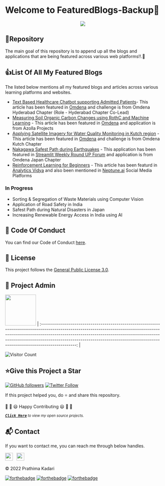 # Welcome to FeaturedBlogs-Backup👋

<p align="center">
<img src="https://github.com/prathimacode-hub/prathimacode-hub/blob/main/CoverPhotos/Featured-Blogs-BackUp.png"></a>
</p>


<h2>📌Repository</h2>

The main goal of this repository is to append up all the blogs and applications that are being featured across various web platforms!!.🚀


<h2>👍List Of All My Featured Blogs</h2>

The listed below mentions all my featured blogs and articles across various learning platforms and websites. 

- [Text Based Healthcare Chatbot supporting Admitted Patients](https://omdena.com/blog/healthcare-chatbot/)- This article has been featured in [Omdena](https://omdena.com/) and challenge is from Omdena Hyderabad Chapter (Role - Hyderabad Chapter Co-Lead)
- [Measuring Soil Organic Carbon Changes using RothC and Machine Learning](https://omdena.com/blog/measuring-soil-organic-carbon-changes-using-rothc/) - This article has been featured in [Omdena](https://omdena.com/) and application is from Azolla Projects
- [Applying Satellite Imagery for Water Quality Monitoring in Kutch region](https://omdena.com/blog/satellite-imagery-for-water-quality-monitoring/) - This article has been featured in [Omdena](https://omdena.com/) and challenge is from Omdena Kutch Chapter
- [Nakagawa Safest Path during Earthquakes](https://www.linkedin.com/posts/prathima-kadari_omdena-ai-socialgood-activity-6905085689285767168-Xd_g) - This application has been featured in [Streamlit Weekly Round UP Forum](https://discuss.streamlit.io/t/weekly-roundup-ag-grid-tutorials-custom-components-web-scraping-made-easy-and-more/23025) and application is from Omdena Japan Chapter
- [Reinforcement Learning for Beginners](https://www.analyticsvidhya.com/blog/2021/02/introduction-to-reinforcement-learning-for-beginners/) - This article has been featurd in [Analytics Vidya](https://www.analyticsvidhya.com/) and also been mentioned in [Neptune.ai](https://neptune.ai/blog) Social Media Platforms


### In Progress

- Sorting & Segregation of Waste Materials using Computer Vision
- Application of Road Safety in India
- Safest Path during Natural Disasters in Japan
- Increasing Renewable Energy Access in India using AI


<h2>📜 Code Of Conduct</h2>

You can find our Code of Conduct [here](https://github.com/prathimacode-hub/FeaturedBlogs-Backup/blob/main/CODE_OF_CONDUCT.md).


<h2>📝 License</h2>  

This project follows the [General Public License 3.0](https://github.com/prathimacode-hub/FeaturedBlogs-Backup/blob/main/LICENSE).


<h2>🙂 Project Admin</h2>

<a href="https://github.com/prathimacode-hub"><img src="https://github.com/prathimacode-hub/prathimacode-hub/blob/main/Prathima%20updated%20profile%20pic.jpg" width=100px height=100px /></a>
| :------------------------------------------------------------------------------------------------------------------------------------------------------------------------------------------------------------------------------------------------------------------------------------------------------------------------------------------: |

![Visitor Count](https://profile-counter.glitch.me/{prathimacode-hub}/count.svg)


<h2>⭐Give this Project a Star</h2>

[![GitHub followers](https://img.shields.io/github/followers/prathimacode-hub.svg?label=Follow%20@prathimacode-hub&style=social)](https://github.com/prathimak88/)  [![Twitter Follow](https://img.shields.io/twitter/follow/prathimak88?style=social)](https://twitter.com/prathimak88)

If this project helped you, do ⭐ and share this repository.

🎉 🎊 😃 Happy Contributing 😃 🎊 🎉

<!-- <sup><kbd>***[Click Here](https://github.com/prathimacode-hub/prathimacode-hub/blob/main/Projects/OpenSource-Projects.md)***</kbd> *to view my open source projects and</sup>*  <sup><kbd>***[Get In](https://github.com/prathimacode-hub/prathimacode-hub/blob/main/GitHub%20Projects/Learning-Projects.md)***</kbd> *for learning projects.</sup>* <br>
</td> -->

<sup><kbd>***[Click Here](https://github.com/prathimacode-hub/prathimacode-hub/blob/main/GitHub%20Projects/OpenSource-Projects.md)***</kbd> *to view my open source projects.</sup>* <br>


<h2>📬 Contact</h2>

If you want to contact me, you can reach me through below handles.

<a href="https://twitter.com/prathimak88"><img src="https://upload.wikimedia.org/wikipedia/fr/thumb/c/c8/Twitter_Bird.svg/1200px-Twitter_Bird.svg.png" width="25"></img></a>&nbsp;&nbsp; <a href="https://www.linkedin.com/in/prathima-kadari/"><img src="https://www.felberpr.com/wp-content/uploads/linkedin-logo.png" width="25"></img></a>

© 2022 Prathima Kadari


[![forthebadge](https://forthebadge.com/images/badges/built-with-love.svg)](https://forthebadge.com) [![forthebadge](https://forthebadge.com/images/badges/built-by-developers.svg)](https://forthebadge.com) [![forthebadge](https://forthebadge.com/images/badges/built-with-swag.svg)](https://forthebadge.com) 
